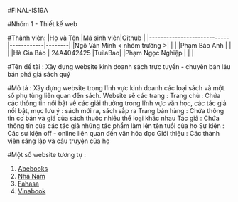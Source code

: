 #FINAL-IS19A

#Nhóm 1 - Thiết kế web

#Thành viên: 
|Họ và Tên                   |Mã sinh viên|Github  |
|----------------------------|------------|--------|
|Ngô Văn Minh < nhóm trưởng >|            |        |
|Phạm Bảo Anh                |            |        |
|Hà Gia Bảo                  | 24A4042425 |TuilaBao|
|Phạm Ngọc Nghiệp            |            |        |

#Tên đề tài : 
Xây dựng website kinh doanh sách trực tuyến - chuyên bán lậu bán phá giá sách quý

#Mô tả : 
Xây dựng website trong lĩnh vực kinh doanh các loại sách và một số phụ tùng liên quan đến sách. Website sẽ các trang : 
Trang chủ : Chứa các thông tin nổi bật về các giải thưởng trong lĩnh vực văn học, các tác giả nổi bật, mục lưu ý : sách mới ra, sách sắp ra
Trang bán hàng : Chứa thông tin cơ bản và giá của sách thuộc nhiều thể loại khác nhau 
Tác giả : Chứa thông tin của các tác giả những tác phẩm làm lên tên tuổi của họ
Sự kiện : Các sự kiện off - online liên quan đến văn hóa đọc
Giới thiệu : Các thành viên sáng lập và câu truyện của họ
 

#Một số website tương tự :

1. [Abebooks][1]
2. [Nhã Nam][2]
3. [Fahasa][3]
5. [Vinabook][4]

[1]:[https://www.abebooks.com/collections/cm_sp=TopNav-_-Advs-_-Collections]
[2]:[https://nhanam.vn/]
[3]:[https://www.fahasa.com/]
[4]:[https://www.vinabook.com/]